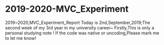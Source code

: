 # 2019-2020-MVC_Experiment
2019~2020,MVC_Experiment_Report
Today is 2nd,September,2019;The second week of my 3rd year in my university career~
Firstly,This is only a personal studying note ! If the code was native or uncoding,Please mark me to let me know!
